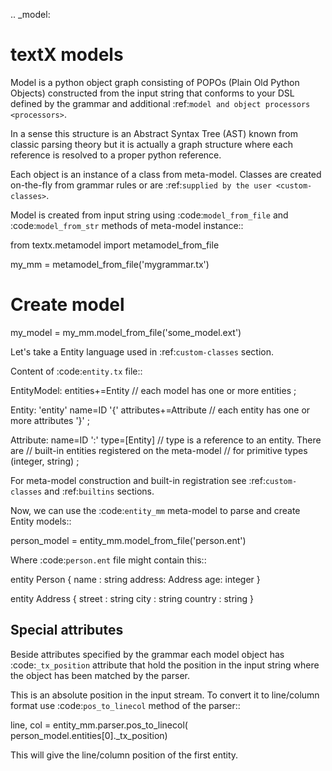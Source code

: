 .. _model:

textX models
============

Model is a python object graph consisting of POPOs (Plain Old Python Objects)
constructed from the input string that conforms to your DSL defined by the
grammar and additional :ref:`model and object processors <processors>`.

In a sense this structure is an Abstract Syntax Tree (AST) known from classic
parsing theory but it is actually a graph structure where each reference is
resolved to a proper python reference.

Each object is an instance of a class from meta-model. Classes are created
on-the-fly from grammar rules or are :ref:`supplied by the user
<custom-classes>`.

Model is created from input string using :code:`model_from_file` and
:code:`model_from_str` methods of meta-model instance::

  from textx.metamodel import metamodel_from_file

  my_mm = metamodel_from_file('mygrammar.tx')

  # Create model
  my_model = my_mm.model_from_file('some_model.ext')


Let's take a Entity language used in :ref:`custom-classes` section.

Content of :code:`entity.tx` file::

  EntityModel:
    entities+=Entity    // each model has one or more entities
  ;

  Entity:
    'entity' name=ID '{'
      attributes+=Attribute     // each entity has one or more attributes
    '}'
  ;

  Attribute:
    name=ID ':' type=[Entity]   // type is a reference to an entity. There are
                                // built-in entities registered on the meta-model
                                // for primitive types (integer, string)
  ;


For meta-model construction and built-in registration see :ref:`custom-classes`
and :ref:`builtins` sections.

Now, we can use the :code:`entity_mm` meta-model to parse and create Entity
models::

  person_model = entity_mm.model_from_file('person.ent')

Where :code:`person.ent` file might contain this::

  entity Person {
    name : string
    address: Address
    age: integer
  }

  entity Address {
    street : string
    city : string
    country : string
  }


Special attributes
------------------

Beside attributes specified by the grammar each model object has
:code:`_tx_position` attribute that hold the position in the input string where
the object has been matched by the parser.

This is an absolute position in the input stream. To convert it to line/column
format use :code:`pos_to_linecol` method of the parser::

  line, col = entity_mm.parser.pos_to_linecol(
      person_model.entities[0]._tx_position)

This will give the line/column position of the first entity.

